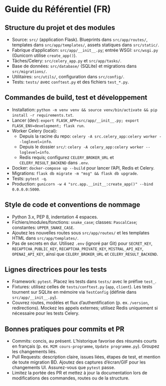 # Guide du Référentiel (FR)

## Structure du projet et des modules
- Source: `src/` (application Flask). Blueprints dans `src/app/routes/`, templates dans `src/app/templates/`, assets statiques dans `src/static/`.
- Fabrique d’application: `src/app/__init__.py`; entrée WSGI: `src/wsgi.py` (Gunicorn utilise `create_app()`).
- Tâches/Celery: `src/celery_app.py` et `src/app/tasks/`.
- Base de données: `src/database/` (SQLite) et migrations dans `src/migrations/`.
- Utilitaires: `src/utils/`, configuration dans `src/config/`.
- Tests: `tests/` avec `conftest.py` et des fichiers `test_*.py`.

## Commandes de build, test et développement
- Installation: `python -m venv venv && source venv/bin/activate && pip install -r requirements.txt`.
- Lancer (dev): `export FLASK_APP=src/app/__init__.py; export FLASK_ENV=development; flask run`.
- Worker Celery (local):
  - Depuis la racine du repo: `celery -A src.celery_app:celery worker --loglevel=info`.
  - Depuis le dossier `src/`: `celery -A celery_app:celery worker --loglevel=info`.
  - Redis requis; configurez `CELERY_BROKER_URL` et `CELERY_RESULT_BACKEND` dans `.env`.
- Docker: `docker-compose up --build` pour lancer l’API, Redis et Celery.
- Migrations: `flask db migrate -m "msg" && flask db upgrade`.
- Tests: `pytest -q`.
- Production: `gunicorn -w 4 "src.app.__init__:create_app()" --bind 0.0.0.0:5000`.

## Style de code et conventions de nommage
- Python 3.x, PEP 8, indentation 4 espaces.
- Fichiers/modules/fonctions: `snake_case`; classes: `PascalCase`; constantes: `UPPER_SNAKE_CASE`.
- Ajoutez les nouvelles routes sous `src/app/routes/` et les templates HTML dans `src/app/templates/`.
- Pas de secrets en dur. Utilisez `.env` (ignoré par Git) pour `SECRET_KEY`, `RECAPTCHA_PUBLIC_KEY`, `RECAPTCHA_PRIVATE_KEY`, `MISTRAL_API_KEY`, `OPENAI_API_KEY`, ainsi que `CELERY_BROKER_URL` et `CELERY_RESULT_BACKEND`.

## Lignes directrices pour les tests
- Framework: `pytest`. Placez les tests dans `tests/` avec le préfixe `test_`.
- Fixtures: utilisez celles de `tests/conftest.py` (`app`, `client`). Les tests tournent sur SQLite en mémoire via `TestConfig` (définie dans `src/app/__init__.py`).
- Couvrez routes, modèles et flux d’authentification (p. ex. `/version`, redirections). Mockez les appels externes; utilisez Redis uniquement si nécessaire pour les tests Celery.

## Bonnes pratiques pour commits et PR
- Commits: concis, au présent. L’historique favorise des résumés courts en français (p. ex. `M2M cours-programme`, `Update programme.py`). Groupez les changements liés.
- Pull Requests: description claire, issues liées, étapes de test, et mention de toute migration BD. Ajoutez des captures d’écran/GIF pour les changements UI. Assurez-vous que `pytest` passe.
- Limitez la portée des PR et mettez à jour la documentation lors de modifications des commandes, routes ou de la structure.
